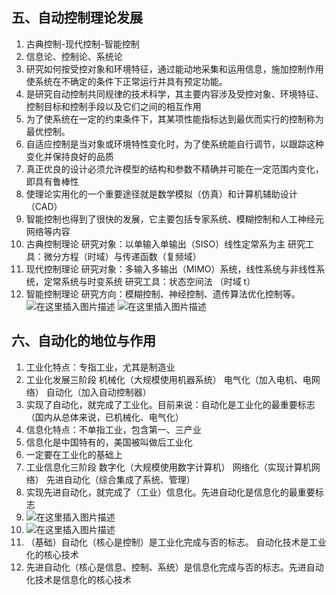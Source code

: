 ## 五、自动控制理论发展

1. 古典控制-现代控制-智能控制
2. 信息论、控制论、系统论
3. 研究如何按受控对象和环境特征，通过能动地采集和运用信息，施加控制作用使系统在不确定的条件下正常运行并具有预定功能。
4. 是研究自动控制共同规律的技术科学，其主要内容涉及受控对象、环境特征、控制目标和控制手段以及它们之间的相互作用
5. 为了使系统在一定的约束条件下，其某项性能指标达到最优而实行的控制称为最优控制。
6. 自适应控制是当对象或环境特性变化时，为了使系统能自行调节，以跟踪这种变化并保持良好的品质
7. 真正优良的设计必须允许模型的结构和参数不精确并可能在一定范围内变化，即具有鲁棒性
8. 使理论实用化的一个重要途径就是数学模拟（仿真）和计算机辅助设计（CAD）
9. 智能控制也得到了很快的发展，它主要包括专家系统、模糊控制和人工神经元网络等内容
10. 古典控制理论
    研究对象：以单输入单输出（SISO）线性定常系为主
    研究工具：微分方程（时域）与传递函数（复频域）
11. 现代控制理论
    研究对象：多输入多输出（MIMO）系统，线性系统与非线性系统，定常系统与时变系统
    研究工具：状态空间法 （时域 t）
12. 智能控制理论
    研究方向：模糊控制、神经控制、遗传算法优化控制等。
    ![在这里插入图片描述](https://img-blog.csdnimg.cn/20200929132208782.png?x-oss-process=image/watermark,type_ZmFuZ3poZW5naGVpdGk,shadow_10,text_aHR0cHM6Ly9ibG9nLmNzZG4ubmV0L3FxXzQwODUxNzQ0,size_16,color_FFFFFF,t_70#pic_center)
    ![在这里插入图片描述](https://img-blog.csdnimg.cn/20200929132218971.png?x-oss-process=image/watermark,type_ZmFuZ3poZW5naGVpdGk,shadow_10,text_aHR0cHM6Ly9ibG9nLmNzZG4ubmV0L3FxXzQwODUxNzQ0,size_16,color_FFFFFF,t_70#pic_center)

## 六、自动化的地位与作用

1. 工业化特点：专指工业，尤其是制造业
2. 工业化发展三阶段
   机械化（大规模使用机器系统）
   电气化（加入电机、电网络）
   自动化（加入自动控制器）
3. 实现了自动化，就完成了工业化。目前来说：自动化是工业化的最重要标志（国内从总体来说，已机械化、电气化）
4. 信息化特点：不单指工业，包含第一、三产业
5. 信息化是中国特有的，美国被叫做后工业化
6. 一定要在工业化的基础上
7. 工业信息化三阶段
   数字化（大规模使用数字计算机）
   网络化（实现计算机网络）
   先进自动化（综合集成了系统、管理）
8. 实现先进自动化，就完成了（工业）信息化。先进自动化是信息化的最重要标志
9. ![在这里插入图片描述](https://img-blog.csdnimg.cn/20200929132517539.png?x-oss-process=image/watermark,type_ZmFuZ3poZW5naGVpdGk,shadow_10,text_aHR0cHM6Ly9ibG9nLmNzZG4ubmV0L3FxXzQwODUxNzQ0,size_16,color_FFFFFF,t_70#pic_center)
10. ![在这里插入图片描述](https://img-blog.csdnimg.cn/20200929132536209.png?x-oss-process=image/watermark,type_ZmFuZ3poZW5naGVpdGk,shadow_10,text_aHR0cHM6Ly9ibG9nLmNzZG4ubmV0L3FxXzQwODUxNzQ0,size_16,color_FFFFFF,t_70#pic_center)
11. （基础）自动化（核心是控制）是工业化完成与否的标志。   自动化技术是工业化的核心技术
12. 先进自动化（核心是信息、控制、系统）是信息化完成与否的标志。先进自动化技术是信息化的核心技术
